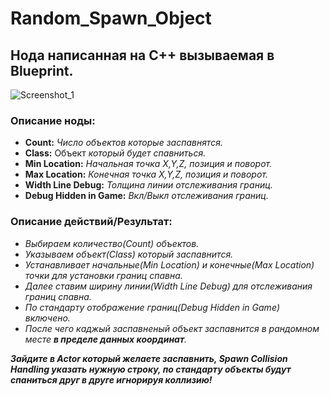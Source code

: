 # Random_Spawn_Object
## __Нода написанная на C++ вызываемая в Blueprint.__


![Screenshot_1](https://user-images.githubusercontent.com/65982448/171417435-274f1630-1b33-45c6-bd5e-2ac94da6db4c.png)

### **Описание ноды:**
- **Count:** _Число объектов которые заспавнятся._
- **Class:** Объект _который будет спавниться._
- **Min Location:** _Начальная точка X,Y,Z, позиция и поворот._
- **Max Location:** _Конечная точка X,Y,Z, позиция и поворот._
- **Width Line Debug:** _Толщина линии отслеживания границ._
- **Debug Hidden in Game:** _Вкл/Выкл отслеживания границ._

### **Описание действий/Результат:**
- _Выбираем количество(Count) объектов._
- _Указываем объект(Class) который заспавнится._
- _Устанавливает начальные(Min Location) и конечные(Max Location) точки для установки границ спавна._
- _Далее ставим ширину линии(Width Line Debug) для отслеживания границ спавна._
- _По стандарту отображение границ(Debug Hidden in Game) включено._
- _После чего каджый заспавненый объект заспавнится в рандомном месте **в пределе данных координат**._

 *****_Зайдите в **Actor** который желаете заспавнить, **Spawn Collision Handling** указать нужную строку, по стандарту объекты будут спаниться друг в друге игнорируя коллизию!_*****
